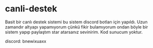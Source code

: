 # canli-destek
Basit bir canlı destek sistemi bu sistem discord botları için yapıldı. Uzun zamandır altyapı yapamıyorum çünkü fikir bulamıyorum ondan böyle bir sistem yapıp paylaştım star atarsanız sevinirim. Kod sunucum yoktur.

discord: bnewixuaxx
